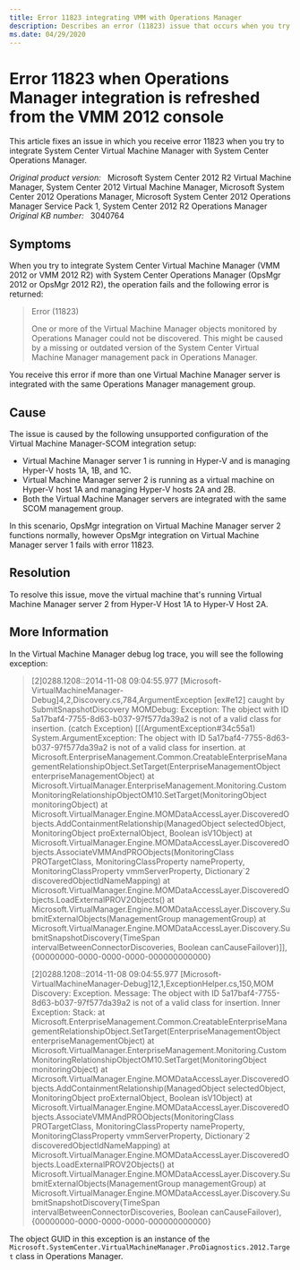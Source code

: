```yaml
---
title: Error 11823 integrating VMM with Operations Manager
description: Describes an error (11823) issue that occurs when you try to integrate VMM with System Center Operations Manager. A resolution is provided.
ms.date: 04/29/2020
---
```

# Error 11823 when Operations Manager integration is refreshed from the VMM 2012 console

This article fixes an issue in which you receive error 11823 when you try to integrate System Center Virtual Machine Manager with System Center Operations Manager.

_Original product version:_ &nbsp; Microsoft System Center 2012 R2 Virtual Machine Manager, System Center 2012 Virtual Machine Manager, Microsoft System Center 2012 Operations Manager, Microsoft System Center 2012 Operations Manager Service Pack 1, System Center 2012 R2 Operations Manager  
_Original KB number:_ &nbsp; 3040764

## Symptoms

When you try to integrate System Center Virtual Machine Manager (VMM 2012 or VMM 2012 R2) with System Center Operations Manager (OpsMgr 2012 or OpsMgr 2012 R2), the operation fails and the following error is returned:

> Error (11823)
>
> One or more of the Virtual Machine Manager objects monitored by Operations Manager could not be discovered. This might be caused by a missing or outdated version of the System Center Virtual Machine Manager management pack in Operations Manager.

You receive this error if more than one Virtual Machine Manager server is integrated with the same Operations Manager management group.

## Cause

The issue is caused by the following unsupported configuration of the Virtual Machine Manager-SCOM integration setup:

- Virtual Machine Manager server 1 is running in Hyper-V and is managing Hyper-V hosts 1A, 1B, and 1C.
- Virtual Machine Manager server 2 is running as a virtual machine on Hyper-V host 1A and managing Hyper-V hosts 2A and 2B.
- Both the Virtual Machine Manager servers are integrated with the same SCOM management group.

In this scenario, OpsMgr integration on Virtual Machine Manager server 2 functions normally, however OpsMgr integration on Virtual Machine Manager server 1 fails with error 11823.

## Resolution

To resolve this issue, move the virtual machine that's running Virtual Machine Manager server 2 from Hyper-V Host 1A to Hyper-V Host 2A.

## More Information

In the Virtual Machine Manager debug log trace, you will see the following exception:

> [2]0288.1208::‎2014‎-‎11‎-‎08 09:04:55.977 [Microsoft-VirtualMachineManager-Debug]4,2,Discovery.cs,784,ArgumentException [ex#e12] caught by SubmitSnapshotDiscovery MOMDebug: Exception: The object with ID 5a17baf4-7755-8d63-b037-97f577da39a2 is not of a valid class for insertion. (catch Exception) [[(ArgumentException#34c55a1) System.ArgumentException: The object with ID 5a17baf4-7755-8d63-b037-97f577da39a2 is not of a valid class for insertion. at Microsoft.EnterpriseManagement.Common.CreatableEnterpriseManagementRelationshipObject.SetTarget(EnterpriseManagementObject enterpriseManagementObject) at Microsoft.VirtualManager.EnterpriseManagement.Monitoring.CustomMonitoringRelationshipObjectOM10.SetTarget(MonitoringObject monitoringObject) at Microsoft.VirtualManager.Engine.MOMDataAccessLayer.DiscoveredObjects.AddContainmentRelationship(ManagedObject selectedObject, MonitoringObject proExternalObject, Boolean isV1Object) at Microsoft.VirtualManager.Engine.MOMDataAccessLayer.DiscoveredObjects.AssociateVMMAndPROObjects(MonitoringClass PROTargetClass, MonitoringClassProperty nameProperty, MonitoringClassProperty vmmServerProperty, Dictionary`2 discoveredObjectIdNameMapping) at Microsoft.VirtualManager.Engine.MOMDataAccessLayer.DiscoveredObjects.LoadExternalPROV2Objects() at Microsoft.VirtualManager.Engine.MOMDataAccessLayer.Discovery.SubmitExternalObjects(ManagementGroup managementGroup) at Microsoft.VirtualManager.Engine.MOMDataAccessLayer.Discovery.SubmitSnapshotDiscovery(TimeSpan intervalBetweenConnectorDiscoveries, Boolean canCauseFailover)]],{00000000-0000-0000-0000-000000000000}
>
> [2]0288.1208::‎2014‎-‎11‎-‎08 09:04:55.977 [Microsoft-VirtualMachineManager-Debug]12,1,ExceptionHelper.cs,150,MOM Discovery: Exception. Message: The object with ID 5a17baf4-7755-8d63-b037-97f577da39a2 is not of a valid class for insertion. Inner Exception: Stack: at Microsoft.EnterpriseManagement.Common.CreatableEnterpriseManagementRelationshipObject.SetTarget(EnterpriseManagementObject enterpriseManagementObject) at Microsoft.VirtualManager.EnterpriseManagement.Monitoring.CustomMonitoringRelationshipObjectOM10.SetTarget(MonitoringObject monitoringObject) at Microsoft.VirtualManager.Engine.MOMDataAccessLayer.DiscoveredObjects.AddContainmentRelationship(ManagedObject selectedObject, MonitoringObject proExternalObject, Boolean isV1Object) at Microsoft.VirtualManager.Engine.MOMDataAccessLayer.DiscoveredObjects.AssociateVMMAndPROObjects(MonitoringClass PROTargetClass, MonitoringClassProperty nameProperty, MonitoringClassProperty vmmServerProperty, Dictionary`2 discoveredObjectIdNameMapping) at Microsoft.VirtualManager.Engine.MOMDataAccessLayer.DiscoveredObjects.LoadExternalPROV2Objects() at Microsoft.VirtualManager.Engine.MOMDataAccessLayer.Discovery.SubmitExternalObjects(ManagementGroup managementGroup) at Microsoft.VirtualManager.Engine.MOMDataAccessLayer.Discovery.SubmitSnapshotDiscovery(TimeSpan intervalBetweenConnectorDiscoveries, Boolean canCauseFailover),{00000000-0000-0000-0000-000000000000}

The object GUID in this exception is an instance of the `Microsoft.SystemCenter.VirtualMachineManager.ProDiagnostics.2012.Target` class in Operations Manager.
